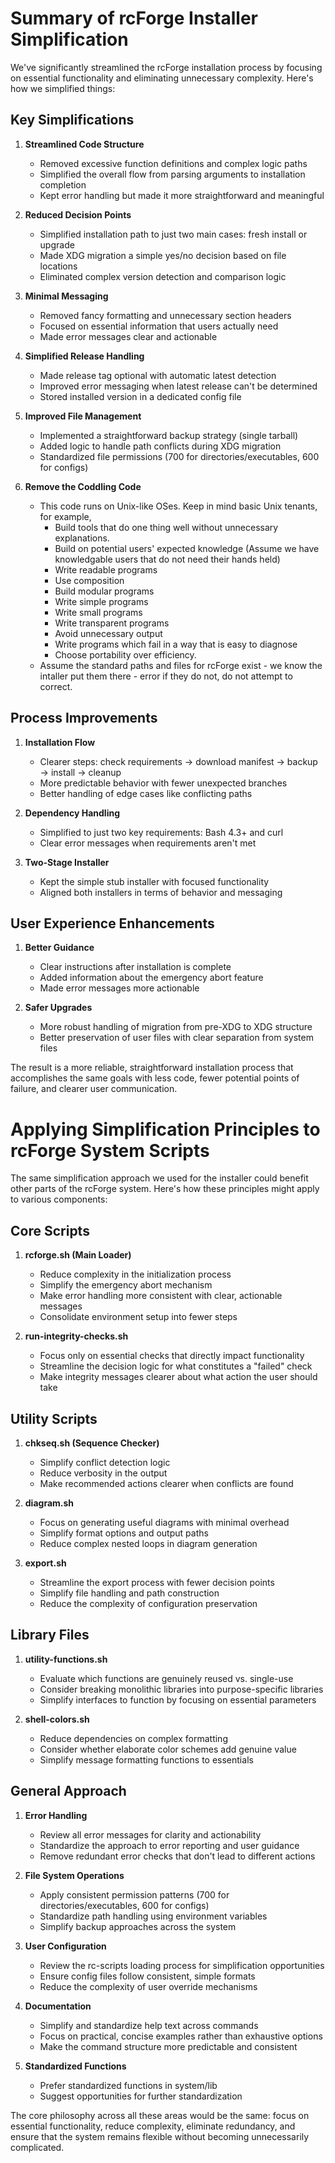 # Summary of rcForge Installer Simplification

We've significantly streamlined the rcForge installation process by focusing on essential functionality and eliminating unnecessary complexity. Here's how we simplified things:

## Key Simplifications

1. **Streamlined Code Structure**
   - Removed excessive function definitions and complex logic paths
   - Simplified the overall flow from parsing arguments to installation completion
   - Kept error handling but made it more straightforward and meaningful

2. **Reduced Decision Points**
   - Simplified installation path to just two main cases: fresh install or upgrade
   - Made XDG migration a simple yes/no decision based on file locations
   - Eliminated complex version detection and comparison logic

3. **Minimal Messaging**
   - Removed fancy formatting and unnecessary section headers
   - Focused on essential information that users actually need
   - Made error messages clear and actionable

4. **Simplified Release Handling**
   - Made release tag optional with automatic latest detection
   - Improved error messaging when latest release can't be determined
   - Stored installed version in a dedicated config file

5. **Improved File Management**
   - Implemented a straightforward backup strategy (single tarball)
   - Added logic to handle path conflicts during XDG migration
   - Standardized file permissions (700 for directories/executables, 600 for configs)

6. **Remove the Coddling Code**
   - This code runs on Unix-like OSes. Keep in mind basic Unix tenants, for example,
      - Build tools that do one thing well without unnecessary explanations.
      - Build on potential users' expected knowledge (Assume we have knowledgable users that do not need their hands held)
      - Write readable programs
      - Use composition
      - Build modular programs
      - Write simple programs
      - Write small programs
      - Write transparent programs
      - Avoid unnecessary output
      - Write programs which fail in a way that is easy to diagnose
      - Choose portability over efficiency.
   - Assume the standard paths and files for rcForge exist - we know the intaller put them there - error if they do not, do not attempt to correct.

## Process Improvements

1. **Installation Flow**
   - Clearer steps: check requirements → download manifest → backup → install → cleanup
   - More predictable behavior with fewer unexpected branches
   - Better handling of edge cases like conflicting paths

2. **Dependency Handling**
   - Simplified to just two key requirements: Bash 4.3+ and curl
   - Clear error messages when requirements aren't met

3. **Two-Stage Installer**
   - Kept the simple stub installer with focused functionality
   - Aligned both installers in terms of behavior and messaging

## User Experience Enhancements

1. **Better Guidance**
   - Clear instructions after installation is complete
   - Added information about the emergency abort feature
   - Made error messages more actionable

2. **Safer Upgrades**
   - More robust handling of migration from pre-XDG to XDG structure
   - Better preservation of user files with clear separation from system files

The result is a more reliable, straightforward installation process that accomplishes the same goals with less code, fewer potential points of failure, and clearer user communication.

# Applying Simplification Principles to rcForge System Scripts

The same simplification approach we used for the installer could benefit other parts of the rcForge system. Here's how these principles might apply to various components:

## Core Scripts

1. **rcforge.sh (Main Loader)**
   - Reduce complexity in the initialization process
   - Simplify the emergency abort mechanism
   - Make error handling more consistent with clear, actionable messages
   - Consolidate environment setup into fewer steps

2. **run-integrity-checks.sh**
   - Focus only on essential checks that directly impact functionality
   - Streamline the decision logic for what constitutes a "failed" check
   - Make integrity messages clearer about what action the user should take

## Utility Scripts

1. **chkseq.sh (Sequence Checker)**
   - Simplify conflict detection logic
   - Reduce verbosity in the output
   - Make recommended actions clearer when conflicts are found

2. **diagram.sh**
   - Focus on generating useful diagrams with minimal overhead
   - Simplify format options and output paths
   - Reduce complex nested loops in diagram generation

3. **export.sh**
   - Streamline the export process with fewer decision points
   - Simplify file handling and path construction
   - Reduce the complexity of configuration preservation

## Library Files

1. **utility-functions.sh**
   - Evaluate which functions are genuinely reused vs. single-use
   - Consider breaking monolithic libraries into purpose-specific libraries
   - Simplify interfaces to function by focusing on essential parameters

2. **shell-colors.sh**
   - Reduce dependencies on complex formatting
   - Consider whether elaborate color schemes add genuine value
   - Simplify message formatting functions to essentials

## General Approach

1. **Error Handling**
   - Review all error messages for clarity and actionability
   - Standardize the approach to error reporting and user guidance
   - Remove redundant error checks that don't lead to different actions

2. **File System Operations**
   - Apply consistent permission patterns (700 for directories/executables, 600 for configs)
   - Standardize path handling using environment variables
   - Simplify backup approaches across the system

3. **User Configuration**
   - Review the rc-scripts loading process for simplification opportunities
   - Ensure config files follow consistent, simple formats
   - Reduce the complexity of user override mechanisms

4. **Documentation**
   - Simplify and standardize help text across commands
   - Focus on practical, concise examples rather than exhaustive options
   - Make the command structure more predictable and consistent

5. **Standardized Functions**
   - Prefer standardized functions in system/lib
   - Suggest opportunities for further standardization

The core philosophy across all these areas would be the same: focus on essential functionality, reduce complexity, eliminate redundancy, and ensure that the system remains flexible without becoming unnecessarily complicated.